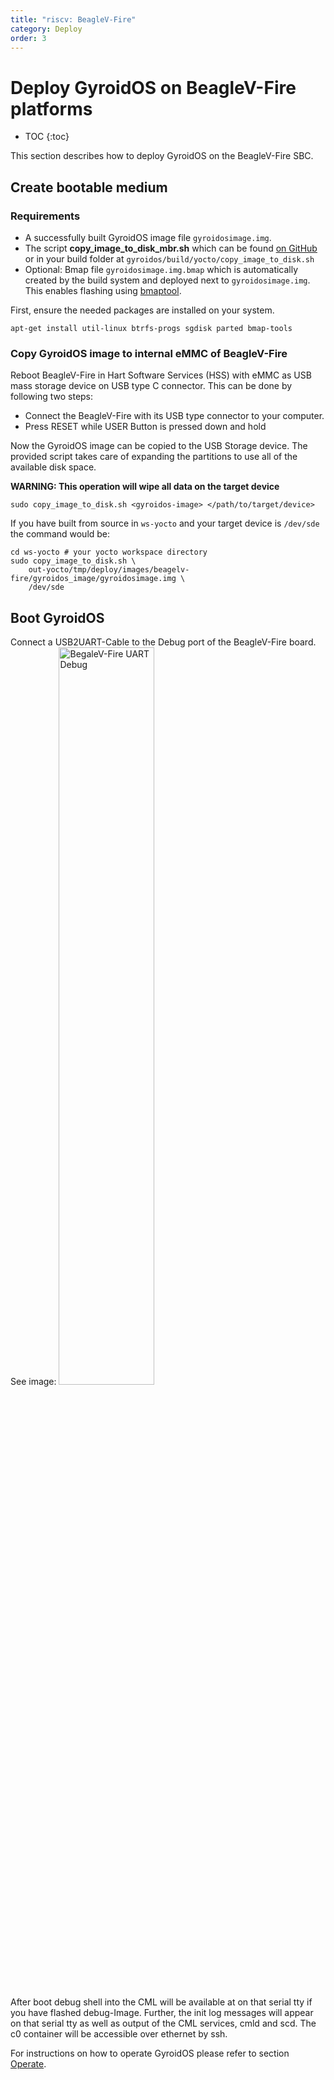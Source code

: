 ```yaml
---
title: "riscv: BeagleV-Fire"
category: Deploy
order: 3
---
```


# Deploy GyroidOS on BeagleV-Fire platforms
- TOC
{:toc}

This section describes how to deploy GyroidOS on the BeagleV-Fire SBC.

## Create bootable medium

### Requirements
* A successfully built GyroidOS image file `gyroidosimage.img`.
* The script **copy_image_to_disk_mbr.sh** which can be found [on GitHub](https://github.com/gyroidos/gyroidos/raw/main/yocto/copy_image_to_disk.sh) or in your build folder at `gyroidos/build/yocto/copy_image_to_disk.sh`
* Optional: Bmap file `gyroidosimage.img.bmap` which is automatically created by the build system and deployed next to `gyroidosimage.img`. This enables flashing using [bmaptool](https://manpages.debian.org/testing/bmap-tools/bmaptool.1.en.html).


First, ensure the needed packages are installed on your system.
```
apt-get install util-linux btrfs-progs sgdisk parted bmap-tools
```

### Copy GyroidOS image to internal eMMC of BeagleV-Fire
Reboot BeagleV-Fire in Hart Software Services (HSS) with eMMC as USB mass storage device on USB type C connector.
This can be done by following two steps:
- Connect the BeagleV-Fire with its USB type connector to your computer.
- Press RESET while USER Button is pressed down and hold

Now the GyroidOS image can be copied to the USB Storage device.
The provided script takes care of expanding the partitions to use all of the available disk space.

**WARNING: This operation will wipe all data on the target device**
```
sudo copy_image_to_disk.sh <gyroidos-image> </path/to/target/device>
```

If you have built from source in `ws-yocto` and your target device is `/dev/sde` the command would be:
```
cd ws-yocto # your yocto workspace directory
sudo copy_image_to_disk.sh \
	out-yocto/tmp/deploy/images/beagelv-fire/gyroidos_image/gyroidosimage.img \
	/dev/sde
```

## Boot GyroidOS

Connect a USB2UART-Cable to the Debug port of the BeagleV-Fire board.
See image:
<img alt="BegaleV-Fire UART Debug" src="https://docs.beagle.cc/_images/BeagleV-Fire-UART-Debug.webp" width="55%">

After boot debug shell into the CML will be available at on that serial tty if you
have flashed debug-Image.
Further, the init log messages will appear on that serial tty as well as output of
the CML services, cmld and scd.
The c0 container will be accessible over ethernet by ssh.

For instructions on how to operate GyroidOS please refer to section [Operate](/operate/control).
